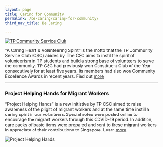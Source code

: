 ```yaml
---
layout: page
title: Caring for Community
permalink: /be-caring/caring-for-community/
third_nav_title: Be Caring

---
```

[![TP Community Service Club]({{site.baseurl}}/images/BeCaring-mid_autumn_festival.jpg)](https://www.facebook.com/tpcsc/)

"A Caring Heart & Volunteering Spirit" is the motto that the TP Community Service Club (CSC) abides by. The CSC aims to instil the spirit of volunteerism in TP students and build a strong base of volunteers to serve the community. TP CSC had previously won Constituent Club of the Year consecutively for at least five years. Its members had also won Community Excellence Awards in recent years. Find out [more](https://www.instagram.com/p/CA79lJFnZIn/?utm_source=ig_web_copy_link)

---
### Project Helping Hands for Migrant Workers ###
“Project Helping Hands” is a new initiative by TP CSC aimed to raise awareness of the plight of migrant workers and at the same time instill a caring spirit in our volunteers. Special notes were posted online to encourage the migrant workers through this COVID-19 period. In addition, care packs of basic items were prepared and sent to these migrant workers in appreciate of their contributions to Singapore. Learn [more](https://projecthelpinghands1.wixsite.com/mysite)

![Project Helping Hands]({{site.baseurl}}/images/BeCaring-project_helping_hands.JPG)
